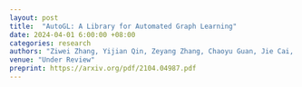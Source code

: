 ```yaml
---
layout: post
title:  "AutoGL: A Library for Automated Graph Learning"
date: 2024-04-01 6:00:00 +08:00
categories: research
authors: "Ziwei Zhang, Yijian Qin, Zeyang Zhang, Chaoyu Guan, Jie Cai, <strong>Heng Chang</strong>, Jiyan Jiang, Haoyang Li, Zixin Sun, Beini Xie, Yang Yao, Yipeng Zhang, Xin Wang, Wenwu Zhu"
venue: "Under Review"
preprint: https://arxiv.org/pdf/2104.04987.pdf
---
```

